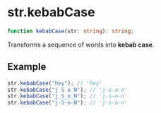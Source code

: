 # str.kebabCase

```ts
function kebabCase(str: string): string;
```

Transforms a sequence of words into **kebab case**.

## Example

```ts
str.kebabCase("hey"); // 'hey'
str.kebabCase("j S o N"); // 'j-s-o-n'
str.kebabCase("j_S_o_N"); // 'j-s-o-n'
str.kebabCase("j-S-o-N"); // 'j-s-o-n'
```
